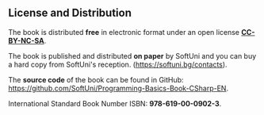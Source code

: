 ## License and Distribution

The book is distributed **free** in electronic format under an open license **[CC-BY-NC-SA](https://creativecommons.org/licenses/by-nc-sa/4.0)**.

The book is published and distributed **on paper** by SoftUni and you can buy a hard copy from SoftUni's reception. (https://softuni.bg/contacts).

The **source code** of the book can be found in GitHub: https://github.com/SoftUni/Programming-Basics-Book-CSharp-EN.

International Standard Book Number ISBN: **978-619-00-0902-3**.
